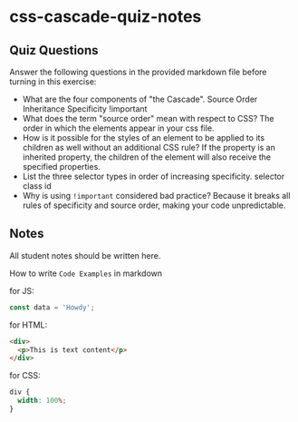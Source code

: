 # css-cascade-quiz-notes

## Quiz Questions

Answer the following questions in the provided markdown file before turning in this exercise:

- What are the four components of "the Cascade".
  Source Order
  Inheritance
  Specificity
  !important
- What does the term "source order" mean with respect to CSS?
  The order in which the elements appear in your css file.
- How is it possible for the styles of an element to be applied to its children as well without an additional CSS rule?
  If the property is an inherited property, the children of the element will also receive the specified properties.
- List the three selector types in order of increasing specificity.
  selector
  class
  id
- Why is using `!important` considered bad practice?
  Because it breaks all rules of specificity and source order, making your code unpredictable.

## Notes

All student notes should be written here.

How to write `Code Examples` in markdown

for JS:

```javascript
const data = 'Howdy';
```

for HTML:

```html
<div>
  <p>This is text content</p>
</div>
```

for CSS:

```css
div {
  width: 100%;
}
```
